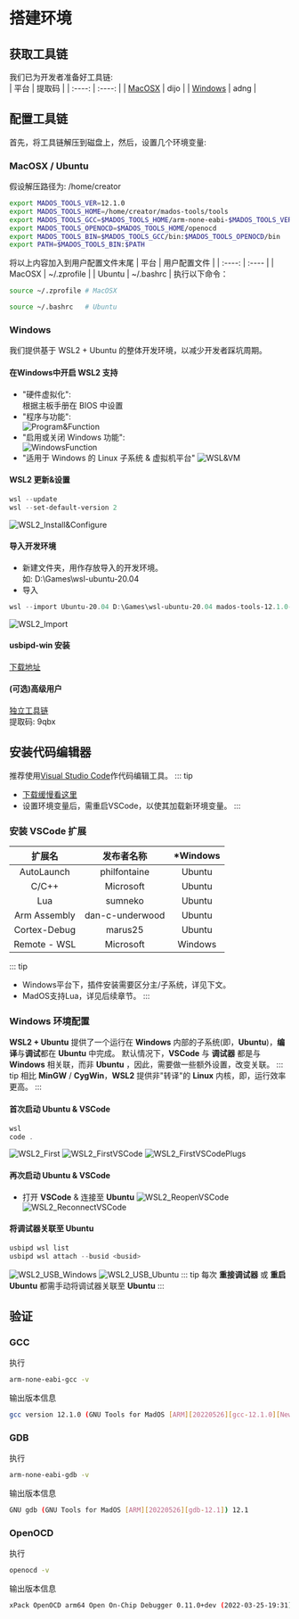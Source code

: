 # 搭建环境

## 获取工具链
我们已为开发者准备好工具链:  
| 平台 | 提取码 |
| :----: | :----: |
| [MacOSX](https://pan.baidu.com/s/12RdYZJD5p37PpwuKFaGSgA)  | dijo |
| [Windows](https://pan.baidu.com/s/1McsnJkOcz_DGlXZUXg4iwQ) | adng |

## 配置工具链
首先，将工具链解压到磁盘上，然后，设置几个环境变量:

### MacOSX / Ubuntu  
假设解压路径为: /home/creator
``` bash
export MADOS_TOOLS_VER=12.1.0
export MADOS_TOOLS_HOME=/home/creator/mados-tools/tools
export MADOS_TOOLS_GCC=$MADOS_TOOLS_HOME/arm-none-eabi-$MADOS_TOOLS_VER
export MADOS_TOOLS_OPENOCD=$MADOS_TOOLS_HOME/openocd
export MADOS_TOOLS_BIN=$MADOS_TOOLS_GCC/bin:$MADOS_TOOLS_OPENOCD/bin
export PATH=$MADOS_TOOLS_BIN:$PATH
```
将以上内容加入到用户配置文件末尾
| 平台 | 用户配置文件 |
| :----: | :---- |
| MacOSX | ~/.zprofile |
| Ubuntu | ~/.bashrc   |
执行以下命令：
``` bash
source ~/.zprofile # MacOSX
```
``` bash
source ~/.bashrc   # Ubuntu
```

### Windows
我们提供基于 WSL2 + Ubuntu 的整体开发环境，以减少开发者踩坑周期。

#### 在Windows中开启 WSL2 支持
- "硬件虚拟化":  
根据主板手册在 BIOS 中设置
- "程序与功能":  
![Program&Function](./images/Preparation/Program&Function.png)
- "启用或关闭 Windows 功能":  
![WindowsFunction](./images/Preparation/WindowsFunction.png)
- "适用于 Windows 的 Linux 子系统 & 虚拟机平台"
![WSL&VM](./images/Preparation/WSL&VM.png)

#### WSL2 更新&设置
``` powershell
wsl --update
wsl --set-default-version 2
```
![WSL2_Install&Configure](./images/Preparation/WSL2_Install&Configure.png)

#### 导入开发环境
- 新建文件夹，用作存放导入的开发环境。  
如: D:\Games\wsl-ubuntu-20.04
- 导入
``` powershell
wsl --import Ubuntu-20.04 D:\Games\wsl-ubuntu-20.04 mados-tools-12.1.0-WSL2.tar
```
![WSL2_Import](./images/Preparation/WSL2_Import.png)

#### usbipd-win 安装
[下载地址](https://github.com/dorssel/usbipd-win/releases)

#### (可选)高级用户
[独立工具链](https://pan.baidu.com/s/1O06wnQdNvJqfEwctte6UHQ)  
提取码: 9qbx

## 安装代码编辑器
推荐使用[Visual Studio Code](https://code.visualstudio.com/)作代码编辑工具。
::: tip
- [下载缓慢看这里](https://zhuanlan.zhihu.com/p/112215618)
- 设置环境变量后，需重启VSCode，以使其加载新环境变量。
:::

### 安装 VSCode 扩展
| 扩展名 | 发布者名称 | *Windows |
| :----: | :----: | :----: |
| AutoLaunch   | philfontaine    | Ubuntu  |
| C/C++        | Microsoft       | Ubuntu  |
| Lua          | sumneko         | Ubuntu  |
| Arm Assembly | dan-c-underwood | Ubuntu  |
| Cortex-Debug | marus25         | Ubuntu  |
| Remote - WSL | Microsoft       | Windows |
::: tip
- Windows平台下，插件安装需要区分主/子系统，详见下文。
- MadOS支持Lua，详见后续章节。
:::

### Windows 环境配置
**WSL2 + Ubuntu** 提供了一个运行在 **Windows** 内部的子系统(即，**Ubuntu**)，**编译**与**调试**都在 **Ubuntu** 中完成。
默认情况下，**VSCode** 与 **调试器** 都是与 **Windows** 相关联，而非 **Ubuntu** ，因此，需要做一些额外设置，改变关联。
::: tip
相比 **MinGW** / **CygWin**，**WSL2** 提供非"转译"的 **Linux** 内核，即，运行效率更高。
:::

#### 首次启动 Ubuntu & VSCode
``` powershell
wsl
code .
```
![WSL2_First](./images/Preparation/WSL2_First.png)
![WSL2_FirstVSCode](./images/Preparation/WSL2_FirstVSCode.png)
![WSL2_FirstVSCodePlugs](./images/Preparation/WSL2_FirstVSCodePlugs.png)

#### 再次启动 Ubuntu & VSCode
- 打开 **VSCode** & 连接至 **Ubuntu**
![WSL2_ReopenVSCode](./images/Preparation/WSL2_ReopenVSCode.png)
![WSL2_ReconnectVSCode](./images/Preparation/WSL2_ReconnectVSCode.png)

#### 将调试器关联至 Ubuntu
``` powershell
usbipd wsl list
usbipd wsl attach --busid <busid>
```
![WSL2_USB_Windows](./images/Preparation/WSL2_USB_Windows.png)
![WSL2_USB_Ubuntu](./images/Preparation/WSL2_USB_Ubuntu.png)
::: tip
每次 **重接调试器** 或 **重启 Ubuntu** 都需手动将调试器关联至 **Ubuntu**
:::

## 验证

### GCC
执行
``` bash
arm-none-eabi-gcc -v
```
输出版本信息
``` bash
gcc version 12.1.0 (GNU Tools for MadOS [ARM][20220526][gcc-12.1.0][Newlib])
```

### GDB
执行
``` bash
arm-none-eabi-gdb -v
```
输出版本信息
``` bash
GNU gdb (GNU Tools for MadOS [ARM][20220526][gdb-12.1]) 12.1
```

### OpenOCD
执行
``` bash
openocd -v
```
输出版本信息
``` bash
xPack OpenOCD arm64 Open On-Chip Debugger 0.11.0+dev (2022-03-25-19:31)
```
